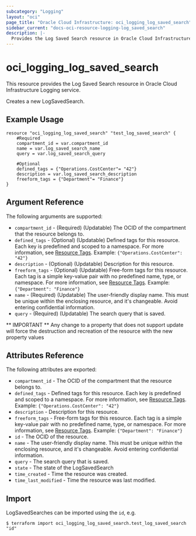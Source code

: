 ```yaml
---
subcategory: "Logging"
layout: "oci"
page_title: "Oracle Cloud Infrastructure: oci_logging_log_saved_search"
sidebar_current: "docs-oci-resource-logging-log_saved_search"
description: |-
  Provides the Log Saved Search resource in Oracle Cloud Infrastructure Logging service
---
```


# oci_logging_log_saved_search
This resource provides the Log Saved Search resource in Oracle Cloud Infrastructure Logging service.

Creates a new LogSavedSearch.


## Example Usage

```hcl
resource "oci_logging_log_saved_search" "test_log_saved_search" {
	#Required
	compartment_id = var.compartment_id
	name = var.log_saved_search_name
	query = var.log_saved_search_query

	#Optional
	defined_tags = {"Operations.CostCenter"= "42"}
	description = var.log_saved_search_description
	freeform_tags = {"Department"= "Finance"}
}
```

## Argument Reference

The following arguments are supported:

* `compartment_id` - (Required) (Updatable) The OCID of the compartment that the resource belongs to.
* `defined_tags` - (Optional) (Updatable) Defined tags for this resource. Each key is predefined and scoped to a namespace. For more information, see [Resource Tags](https://docs.cloud.oracle.com/iaas/Content/General/Concepts/resourcetags.htm).  Example: `{"Operations.CostCenter": "42"}` 
* `description` - (Optional) (Updatable) Description for this resource.
* `freeform_tags` - (Optional) (Updatable) Free-form tags for this resource. Each tag is a simple key-value pair with no predefined name, type, or namespace. For more information, see [Resource Tags](https://docs.cloud.oracle.com/iaas/Content/General/Concepts/resourcetags.htm). Example: `{"Department": "Finance"}` 
* `name` - (Required) (Updatable) The user-friendly display name. This must be unique within the enclosing resource, and it's changeable. Avoid entering confidential information. 
* `query` - (Required) (Updatable) The search query that is saved. 


** IMPORTANT **
Any change to a property that does not support update will force the destruction and recreation of the resource with the new property values

## Attributes Reference

The following attributes are exported:

* `compartment_id` - The OCID of the compartment that the resource belongs to.
* `defined_tags` - Defined tags for this resource. Each key is predefined and scoped to a namespace. For more information, see [Resource Tags](https://docs.cloud.oracle.com/iaas/Content/General/Concepts/resourcetags.htm).  Example: `{"Operations.CostCenter": "42"}` 
* `description` - Description for this resource.
* `freeform_tags` - Free-form tags for this resource. Each tag is a simple key-value pair with no predefined name, type, or namespace. For more information, see [Resource Tags](https://docs.cloud.oracle.com/iaas/Content/General/Concepts/resourcetags.htm). Example: `{"Department": "Finance"}` 
* `id` - The OCID of the resource.
* `name` - The user-friendly display name. This must be unique within the enclosing resource, and it's changeable. Avoid entering confidential information. 
* `query` - The search query that is saved. 
* `state` - The state of the LogSavedSearch 
* `time_created` - Time the resource was created.
* `time_last_modified` - Time the resource was last modified.

## Import

LogSavedSearches can be imported using the `id`, e.g.

```
$ terraform import oci_logging_log_saved_search.test_log_saved_search "id"
```

